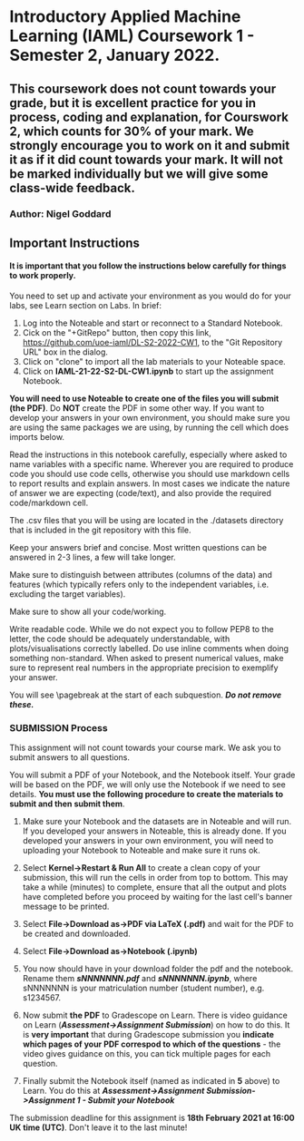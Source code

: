 # Introductory Applied Machine Learning (IAML) Coursework 1 - Semester 2, January 2022.

## This coursework does not count towards your grade, but it is excellent practice for you in process, coding and explanation, for Courswork 2, which counts for 30% of your mark.  We strongly encourage you to work on it and submit it as if it did count towards your mark.  It will not be marked individually but we will give some class-wide feedback.

### Author: Nigel Goddard

## Important Instructions

#### It is important that you follow the instructions below carefully for things to work properly.

You need to set up and activate your environment as you would do for your labs, see Learn section on Labs.  In brief:
1. Log into the Noteable and start or reconnect to a Standard Notebook.
2. Cick on the "+GitRepo" button, then copy this link, https://github.com/uoe-iaml/DL-S2-2022-CW1, to the "Git Repository URL" box in the dialog.
3. Click on "clone" to import all the lab materials to your Noteable space.
4. Click on **IAML-21-22-S2-DL-CW1.ipynb** to start up the assignment Notebook.

**You will need to use Noteable to create one of the files you will submit (the PDF)**.  Do **NOT** create the PDF in some other way.  If you want to develop your answers in your own environment, you should make sure you are using the same packages we are using, by running the cell which does imports below.

Read the instructions in this notebook carefully, especially where asked to name variables with a specific name. Wherever you are required to produce code you should use code cells, otherwise you should use markdown cells to report results and explain answers. In most cases we indicate the nature of answer we are expecting (code/text), and also provide the required code/markdown cell.

The .csv files that you will be using are located in the ./datasets directory that is included in the git repository with this file.

Keep your answers brief and concise. Most written questions can be answered in 2-3 lines, a few will take longer.

Make sure to distinguish between attributes (columns of the data) and features (which typically refers only to the independent variables, i.e. excluding the target variables).

Make sure to show all your code/working.

Write readable code. While we do not expect you to follow PEP8 to the letter, the code should be adequately understandable, with plots/visualisations correctly labelled. Do use inline comments when doing something non-standard. When asked to present numerical values, make sure to represent real numbers in the appropriate precision to exemplify your answer. 

You will see <html>\\pagebreak</html> at the start of each subquestion.  ***Do not remove these.***

### SUBMISSION Process
This assignment will not count towards your course mark. We ask you to submit answers to all questions.

You will submit a PDF of your Notebook, and the Notebook itself.  Your grade will be based on the PDF, we will only use the Notebook if we need to see details.  **You must use the following procedure to create the materials to submit and then submit them**.

1. Make sure your Notebook and the datasets are in Noteable and will run.  If you developed your answers in Noteable, this is already done.  If you developed your answers in your own environment, you will need to uploading your Notebook  to Noteable and make sure it runs ok.

2. Select **Kernel->Restart & Run All** to create a clean copy of your submission, this will run the cells in order from top to bottom.  This may take a while (minutes) to complete, ensure that all the output and plots have completed before you proceed by waiting for the last cell's banner message to be printed.

3. Select **File->Download as->PDF via LaTeX (.pdf)** and wait for the PDF to be created and downloaded.

4. Select **File->Download as->Notebook (.ipynb)**

5. You now should have in your download folder the pdf and the notebook.  Rename them ***sNNNNNNN.pdf*** and ***sNNNNNNN.ipynb***, where sNNNNNNN is your matriculation number (student number), e.g. s1234567.

6. Now submit **the PDF** to Gradescope on Learn.  There is video guidance on Learn (***Assessment->Assignment Submission***) on how to do this.  It is **very important** that during Gradescope submission you **indicate which pages of your PDF correspod to which of the questions** - the video gives guidance on this, you can tick multiple pages for each question.

7. Finally submit the Notebook itself (named as indicated in **5** above) to Learn.  You do this at ***Assessment->Assignment Submission->Assignment 1 - Submit your Notebook***

The submission deadline for this assignment is **18th February 2021 at 16:00 UK time (UTC)**.  Don't leave it to the last minute!
